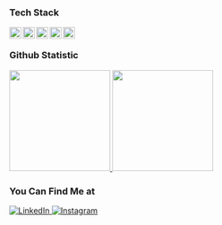 ### Tech Stack

<a href="#"><img align="left" alt="JavaScript" title="JavaScript" width="21px" src="https://upload.wikimedia.org/wikipedia/commons/9/99/Unofficial_JavaScript_logo_2.svg" /></a>
<a href="#"><img align="left" alt="HTML" title="HTML" width="21px" src="https://upload.wikimedia.org/wikipedia/commons/6/61/HTML5_logo_and_wordmark.svg" /></a>
<a href="https://reactjs.org/"><img align="left" alt="React" title="React" width="21px" src="https://cdn.worldvectorlogo.com/logos/react-2.svg" /></a>
<a href="https://en.wikipedia.org/wiki/CSS"><img align="left" alt="Css" title="Css" width="21px" src="https://upload.wikimedia.org/wikipedia/commons/6/62/CSS3_logo.svg" /></a>
<a href="https://tailwindcss.com"><img align="left" alt="Tailwindcss" title="Tailwindcss" width="21px" src="https://logowik.com/tailwind-css-logo-vector-53238.html" /></a></a>
<br>

### Github Statistic

<p align="left">
<a href="https://github.com/rioanggoro">
  <img height="180em" src="https://rio-anggoros-projects-a2f82f8c.vercel.app/api?username=rioanggoro&show_icons=true&theme=radical&include_all_commits=true&count_private=true"/>
  <img height="180em" src="https://github-readme-stats-eight-theta.vercel.app/api/top-langs/?username=Irfanmqrb25&layout=compact&langs_count=8&theme=radical"/>
</a>
</p>

### You Can Find Me at

<p> 
  <a href="https://www.linkedin.com/in/rio-anggoro-5b29751a1/" target="_blank">
    <img alt="LinkedIn" src="https://img.shields.io/badge/linkedin-%230077B5.svg?&style=for-the-badge&logo=linkedin&logoColor=white" />
  </a> 
  <a href="https://www.instagram.com/rio.anggoro_/" target="_blank">
    <img alt="Instagram" src="https://img.shields.io/badge/instagram-%23E4405F.svg?&style=for-the-badge&logo=instagram&logoColor=white" />
  </a> 
</p>
